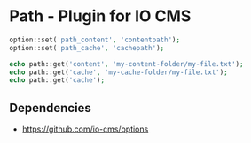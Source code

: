 # Path - Plugin for IO CMS

```php
option::set('path_content', 'contentpath');
option::set('path_cache', 'cachepath');

echo path::get('content', 'my-content-folder/my-file.txt');
echo path::get('cache', 'my-cache-folder/my-file.txt');
echo path::get('cache');
```

## Dependencies

- https://github.com/io-cms/options